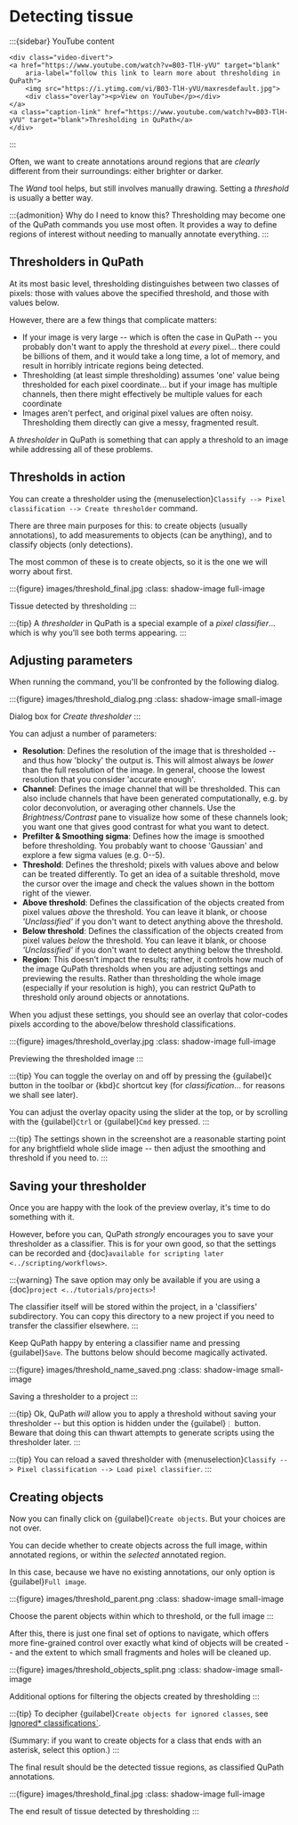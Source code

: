 # Detecting tissue

:::{sidebar} YouTube content
```{raw} html
<div class="video-divert">
<a href="https://www.youtube.com/watch?v=B03-TlH-yVU" target="blank"
    aria-label="follow this link to learn more about thresholding in QuPath">
    <img src="https://i.ytimg.com/vi/B03-TlH-yVU/maxresdefault.jpg">
    <div class="overlay"><p>View on YouTube</p></div>
</a>
<a class="caption-link" href="https://www.youtube.com/watch?v=B03-TlH-yVU" target="blank">Thresholding in QuPath</a>
</div>
```
:::

Often, we want to create annotations around regions that are *clearly* different from their surroundings: either brighter or darker.

The *Wand* tool helps, but still involves manually drawing.
Setting a *threshold* is usually a better way.

:::{admonition} Why do I need to know this?
Thresholding may become one of the QuPath commands you use most often.
It provides a way to define regions of interest without needing to manually annotate everything.
:::

## Thresholders in QuPath

At its most basic level, thresholding distinguishes between two classes of pixels: those with values above the specified threshold, and those with values below.

However, there are a few things that complicate matters:

- If your image is very large -- which is often the case in QuPath -- you probably don't want to apply the threshold at *every* pixel... there could be billions of them, and it would take a long time, a lot of memory, and result in horribly intricate regions being detected.
- Thresholding (at least simple thresholding) assumes 'one' value being thresholded for each pixel coordinate... but if your image has multiple channels, then there might effectively be multiple values for each coordinate
- Images aren't perfect, and original pixel values are often noisy. Thresholding them directly can give a messy, fragmented result.

A *thresholder* in QuPath is something that can apply a threshold to an image while addressing all of these problems.

## Thresholds in action

You can create a thresholder using the {menuselection}`Classify --> Pixel classification --> Create thresholder` command.

There are three main purposes for this: to create objects (usually annotations), to add measurements to objects (can be anything), and to classify objects (only detections).

The most common of these is to create objects, so it is the one we will worry about first.

:::{figure} images/threshold_final.jpg
:class: shadow-image full-image

Tissue detected by thresholding
:::

:::{tip}
A *thresholder* in QuPath is a special example of a *pixel classifier*... which is why you'll see both terms appearing.
:::

## Adjusting parameters

When running the command, you'll be confronted by the following dialog.

:::{figure} images/threshold_dialog.png
:class: shadow-image small-image

Dialog box for *Create thresholder*
:::

You can adjust a number of parameters:

- **Resolution**: Defines the resolution of the image that is thresholded -- and thus how 'blocky' the output is. This will almost always be *lower* than the full resolution of the image. In general, choose the lowest resolution that you consider 'accurate enough'.
- **Channel**: Defines the image channel that will be thresholded. This can also include channels that have been generated computationally, e.g. by color deconvolution, or averaging other channels. Use the *Brightness/Contrast* pane to visualize how some of these channels look; you want one that gives good contrast for what you want to detect.
- **Prefilter & Smoothing sigma**: Defines how the image is smoothed before thresholding. You probably want to choose 'Gaussian' and explore a few sigma values (e.g. 0--5).
- **Threshold**: Defines the threshold; pixels with values above and below can be treated differently. To get an idea of a suitable threshold, move the cursor over the image and check the values shown in the bottom right of the viewer.
- **Above threshold**: Defines the classification of the objects created from pixel values *above* the threshold. You can leave it blank, or choose *'Unclassified'* if you don't want to detect anything above the threshold.
- **Below threshold**: Defines the classification of the objects created from pixel values *below* the threshold. You can leave it blank, or choose *'Unclassified'* if you don't want to detect anything below the threshold.
- **Region**: This doesn't impact the results; rather, it controls how much of the image QuPath thresholds when you are adjusting settings and previewing the results. Rather than thresholding the whole image (especially if your resolution is high), you can restrict QuPath to threshold only around objects or annotations.

When you adjust these settings, you should see an overlay that color-codes pixels according to the above/below threshold classifications.

:::{figure} images/threshold_overlay.jpg
:class: shadow-image full-image

Previewing the thresholded image
:::

:::{tip}
You can toggle the overlay on and off by pressing the {guilabel}`C` button in the toolbar or {kbd}`C` shortcut key (for *classification*... for reasons we shall see later).

You can adjust the overlay opacity using the slider at the top, or by scrolling with the {guilabel}`Ctrl` or {guilabel}`Cmd` key pressed.
:::

:::{tip}
The settings shown in the screenshot are a reasonable starting point for any brightfield whole slide image -- then adjust the smoothing and threshold if you need to.
:::

## Saving your thresholder

Once you are happy with the look of the preview overlay, it's time to do something with it.

However, before you can, QuPath *strongly* encourages you to save your thresholder as a classifier.
This is for your own good, so that the settings can be recorded and {doc}`available for scripting later <../scripting/workflows>`.

:::{warning}
The save option may only be available if you are using a {doc}`project <../tutorials/projects>`!

The classifier itself will be stored within the project, in a 'classifiers' subdirectory.
You can copy this directory to a new project if you need to transfer the classifier elsewhere.
:::

Keep QuPath happy by entering a classifier name and pressing {guilabel}`Save`.
The buttons below should become magically activated.

:::{figure} images/threshold_name_saved.png
:class: shadow-image small-image

Saving a thresholder to a project
:::

:::{tip}
Ok, QuPath *will* allow you to apply a threshold without saving your thresholder -- but this option is hidden under the {guilabel}`⋮` button.
Beware that doing this can thwart attempts to generate scripts using the thresholder later.
:::

:::{tip}
You can reload a saved thresholder with {menuselection}`Classify --> Pixel classification --> Load pixel classifier`.
:::

## Creating objects

Now you can finally click on {guilabel}`Create objects`.
But your choices are not over.

You can decide whether to create objects across the full image, within annotated regions, or within the *selected* annotated region.

In this case, because we have no existing annotations, our only option is {guilabel}`Full image`.

:::{figure} images/threshold_parent.png
:class: shadow-image small-image

Choose the parent objects within which to threshold, or the full image
:::

After this, there is just one final set of options to navigate, which offers more fine-grained control over exactly what kind of objects will be created -- and the extent to which small fragments and holes will be cleaned up.

:::{figure} images/threshold_objects_split.png
:class: shadow-image small-image

Additional options for filtering the objects created by thresholding
:::

:::{tip}
To decipher {guilabel}`Create objects for ignored classes`, see [Ignored* classifications`](ignored-classifications).

(Summary: if you want to create objects for a class that ends with an asterisk, select this option.)
:::

The final result should be the detected tissue regions, as classified QuPath annotations.

:::{figure} images/threshold_final.jpg
:class: shadow-image full-image

The end result of tissue detected by thresholding
:::
